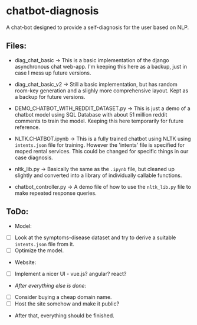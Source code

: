 # chatbot-diagnosis
A chat-bot designed to provide a self-diagnosis for the user based on NLP.

## Files:
 * diag_chat_basic   ->		This is a basic implementation of the django asynchronous chat web-app. I'm keeping this here as a backup, just in case I mess up future versions.

 * diag_chat_basic_v2 	->	Still a basic implementation, but has random room-key generation and a slighly more comprehensive layout. Kept as a backup for future versions.

 * DEMO_CHATBOT_WITH_REDDIT_DATASET.py -> This is just a demo of a chatbot model using SQL Database with about 51 million reddit comments to train the model. Keeping this here temporarily for future reference.

 * NLTK.CHATBOT.ipynb ->	This is a fully trained chatbot using NLTK using `intents.json` file for training. However the 'intents' file is specified for moped rental services. This could be changed for specific things in our case diagnosis.

 * nltk_lib.py	->		Basically the same as the `.ipynb` file, but cleaned up slightly and converted into a library of individually callable functions.

 * chatbot_controller.py ->	A demo file of how to use the `nltk_lib.py` file to make repeated response queries.

## ToDo:
 * Model:
 * [ ] Look at the symptoms-disease dataset and try to derive a suitable `intents.json` file from it.
 * [ ] Optimize the model.
 * Website:
 * [ ] Implement a nicer UI - vue.js? angular? react?
 * *After everything else is done:*
 * [ ] Consider buying a cheap domain name.
 * [ ] Host the site somehow and make it public?
 * After that, everything should be finished.
